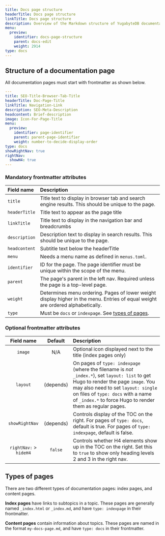 ```yaml
---
title: Docs page structure
headerTitle: Docs page structure
linkTitle: Docs page structure
description: Overview of the Markdown structure of YugabyteDB documentation pages
menu:
  preview:
    identifier: docs-page-structure
    parent: docs-edit
    weight: 2914
type: docs
---
```


## Structure of a documentation page

All documentation pages must start with frontmatter as shown below.

```yaml
---
title: SEO-Title-Browser-Tab-Title
headerTitle: Doc-Page-Title
linkTitle: Navigation-Link
description: SEO-Meta-Description
headcontent: Brief-description
image: Icon-For-Page-Title
menu:
  preview:
    identifier: page-identifier
    parent: parent-page-identifier
    weight: number-to-decide-display-order
type: docs
showRightNav: true
rightNav:
  showH4: true
---
```

### Mandatory frontmatter attributes

| Field name | Description |
| :--------- | :---------- |
| `title` | Title text to display in browser tab and search engine results. This should be unique to the page. |
| `headerTitle` | Title text to appear as the page title |
| `linkTitle` | Title text to display in the navigation bar and breadcrumbs |
| `description` | Description text to display in search results. This should be unique to the page. |
| `headcontent` | Subtitle text below the headerTitle |
| `menu` | Needs a menu name as defined in `menus.toml`. |
| `identifier` | ID for the page. The page identifier must be unique within the scope of the menu. |
| `parent` | The page's parent in the left nav. Required unless the page is a top-level page. |
| `weight` | Determines menu ordering. Pages of lower weight display higher in the menu. Entries of equal weight are ordered alphabetically. |
| `type` | Must be `docs` or `indexpage`. See [types of pages](#types-of-pages). |

### Optional frontmatter attributes

| Field name | Default | Description |
| :--------: | :-----: | :---------- |
| `image` | N/A | Optional icon displayed next to the title (index pages only) |
| `layout` | (depends) | On pages of `type: indexpage` (where the filename is _not_ `_index.*`), set `layout: list` to get Hugo to render the page `image`. You may also need to set `layout: single` on files of `type: docs` with a name of `_index.*` to force Hugo to render them as regular pages. |
| `showRightNav` | (depends) | Controls display of the TOC on the right. For pages of `type: docs`, default is true. For pages of `type: indexpage`, default is false. |
| `rightNav:` > `hideH4` | `false` | Controls whether H4 elements show up in the TOC on the right. Set this to `true` to show only heading levels 2 and 3 in the right nav. |

## Types of pages

There are two different types of documentation pages: index pages, and content pages.

**Index pages** have links to subtopics in a topic. These pages are generally named `_index.html` or `_index.md`, and have `type: indexpage` in their frontmatter.

**Content pages** contain information about topics. These pages are named in the format `my-docs-page.md`, and have `type: docs` in their frontmatter.
